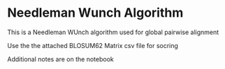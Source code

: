
# Needleman Wunch Algorithm

This is a Needleman WUnch algorithm used for global pairwise alignment

Use the the attached BLOSUM62 Matrix csv file for socring



Additional notes are on the notebook